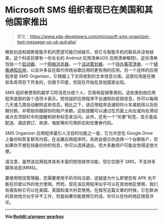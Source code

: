 # Microsoft SMS 组织者现已在美国和其他国家推出

> 原文：<https://www.xda-developers.com/microsoft-sms-organizer-text-message-us-uk-autralia/>

微软创造和销售智能手机的愿望可能已经破灭，但它与智能手机的联系并没有结束。这个科技巨擘有一份长长的 Android 应用清单(iOS 应用清单略短)，这份清单包括一个[启动器](https://play.google.com/store/apps/details?id=com.microsoft.launcher)、一个[网络浏览器](https://play.google.com/store/apps/details?id=com.microsoft.emmx)、一个[活动策划器](https://play.google.com/store/apps/details?id=com.microsoft.bing.whosin)、一个[待办事项清单](https://play.google.com/store/apps/details?id=com.microsoft.todos)、一个[镜像通知应用](https://www.xda-developers.com/microsoft-your-phone-android-windows-10/)，以及许多旨在取代传统谷歌应用的更有用的应用。另一个这样的应用程序是 SMS Organizer，它根据上下文将收到的文本信息分类。这款应用是在微软车库项目下开发的，仅限于印度，但现在开始在其他国家出现。

SMS 组织者使用机器学习将消息分成个人、交易和促销等类别。这些类别由应用程序底部的各个选项卡表示。短信组织应用程序不会通知你促销信息，你可以每隔几天或几周自动删除这些信息。相比之下，该应用程序会通知你火车或航班以及到期付款，并帮助你跟踪你的账户余额。这些提醒可以通过在页面上向左或向右滑动或点击顶部栏中的提醒和财务标签来访问。此外，还有一个“优惠”标签，显示食品配送、酒店预订、旅游、电影等的可用折扣和优惠券代码。

SMS Organizer 应用程序最引人注目的功能之一是，它允许您在 Google Drive 上备份和恢复聊天内容。在设置应用程序时，系统会提示你选择一个谷歌账户，但如果你不想在线备份你的信息，你可以选择退出，但大多数用户可能会觉得这很方便。

请注意，虽然该应用程序具有丰富的短信排序功能，但它仅限于 SMS，不支持多媒体消息(MMS)。

要使用短信管理器，您需要使用手机号码注册，这就是为什么即使您有 APK 也不能在印度以外的地方使用。然而，现在该应用程序似乎可以在其他地区使用，我们有报告称它可以在美国、英国和澳大利亚使用。在我写这篇文章的时候，它在欧洲的其他地方似乎并不工作，但是如果你能使用它的话，你可以在你的地区随意评论。

* * *

**Via:[Reddit u/proper gearbox](https://www.reddit.com/r/Android/comments/cs9fxe/microsofts_sms_organizer_appears_to_have_been/)**